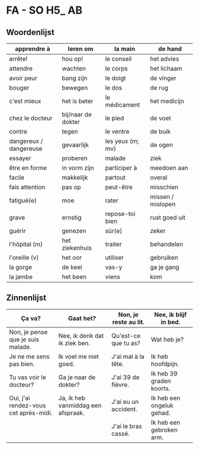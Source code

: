 # FA - SO H5_ AB

## Woordenlijst

| apprendre à | leren om | la main | de hand |
|----|----|----|----|
| arrête! | hou op! | le conseil | het advies |
| attendre | wachten | le corps | het lichaam |
| avoir peur | bang zijn | le doigt | de vinger |
| bouger | bewegen | le dos | de rug |
| c'est mieux | het is beter | le médicament | het medicijn |
| chez le docteur | bij/naar de dokter | le pied | de voet |
| contre | tegen | le ventre | de buik |
| dangereux / dangereuse | gevaarlijk | les yeux (m; mv) | de ogen |
| essayer | proberen | malade | ziek |
| être en forme | in vorm zijn | participer à | meedoen aan |
| facile | makkelijk | partout | overal |
| fais attention | pas op | peut-être | misschien |
| fatigué(e) | moe | rater | missen / mislopen |
| grave | ernstig | repose-toi bien | rust goed uit |
| guérir | genezen | sûr(e) | zeker |
| l'hôpital (m) | het ziekenhuis | traiter | behandelen |
| l'oreille (v) | het oor | utiliser | gebruiken |
| la gorge | de keel | vas-y | ga je gang |
| la jambe | het been | viens | kom |

## Zinnenlijst

| Ça va? | Gaat het? | Non, je reste au lit. | Nee, ik blijf in bed. |
|----|----|----|----|
| Non, je pense que je suis malade. | Nee, ik denk dat ik ziek ben. | Qu'est-ce que tu as? | Wat heb je? |
| Je ne me sens pas bien. | Ik voel me niet goed. | J'ai mal à la tête. | Ik heb hoofdpijn. |
| Tu vas voir le docteur? | Ga je naar de dokter? | J'ai 39 de fièvre. | Ik heb 39 graden koorts. |
| Oui, j'ai rendez-vous cet après-midi. | Ja, ik heb vanmiddag een afspraak. | J'ai eu un accident. | Ik heb een ongeluk gehad. |
|  |  | J'ai le bras cassé. | Ik heb een gebroken arm. |
